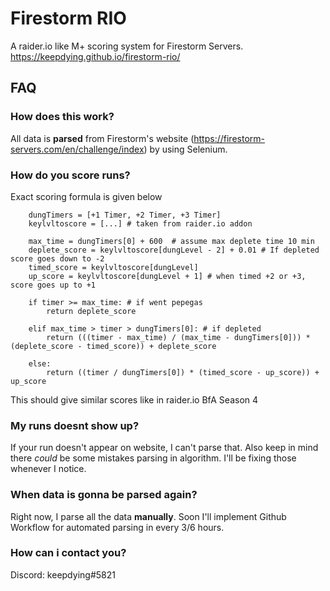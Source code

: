 # Firestorm RIO

A raider.io like M+ scoring system for Firestorm Servers.
https://keepdying.github.io/firestorm-rio/

## FAQ

### How does this work?

All data is **parsed** from Firestorm's website (https://firestorm-servers.com/en/challenge/index) by using Selenium.

### How do you score runs?

Exact scoring formula is given below

```
    dungTimers = [+1 Timer, +2 Timer, +3 Timer]
    keylvltoscore = [...] # taken from raider.io addon
    
    max_time = dungTimers[0] + 600  # assume max deplete time 10 min
    deplete_score = keylvltoscore[dungLevel - 2] + 0.01 # If depleted score goes down to -2
    timed_score = keylvltoscore[dungLevel]
    up_score = keylvltoscore[dungLevel + 1] # when timed +2 or +3, score goes up to +1 
    
    if timer >= max_time: # if went pepegas
        return deplete_score
        
    elif max_time > timer > dungTimers[0]: # if depleted
        return (((timer - max_time) / (max_time - dungTimers[0])) * (deplete_score - timed_score)) + deplete_score
        
    else:
        return ((timer / dungTimers[0]) * (timed_score - up_score)) + up_score
```
This should give similar scores like in raider.io BfA Season 4 

### My runs doesnt show up?

If your run doesn't appear on website, I can't parse that. Also keep in mind there _could_ be some mistakes parsing in algorithm. I'll be fixing those whenever I notice.

### When data is gonna be parsed again?

Right now, I parse all the data **manually**. Soon I'll implement Github Workflow for automated parsing in every 3/6 hours.

### How can i contact you?

Discord: keepdying#5821
